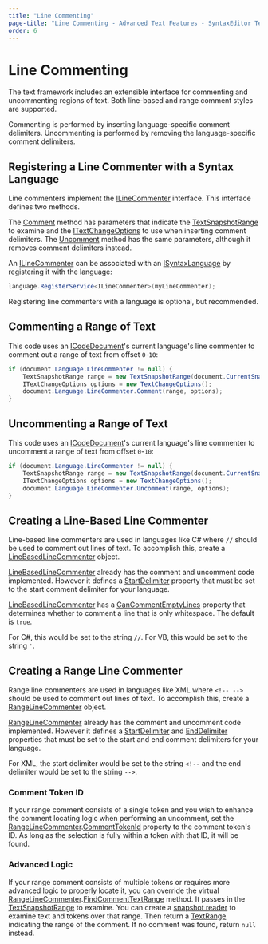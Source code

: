 ```yaml
---
title: "Line Commenting"
page-title: "Line Commenting - Advanced Text Features - SyntaxEditor Text/Parsing Framework"
order: 6
---
```

# Line Commenting

The text framework includes an extensible interface for commenting and uncommenting regions of text.  Both line-based and range comment styles are supported.

Commenting is performed by inserting language-specific comment delimiters.  Uncommenting is performed by removing the language-specific comment delimiters.

## Registering a Line Commenter with a Syntax Language

Line commenters implement the [ILineCommenter](xref:ActiproSoftware.Text.ILineCommenter) interface.  This interface defines two methods.

The [Comment](xref:ActiproSoftware.Text.ILineCommenter.Comment*) method has parameters that indicate the [TextSnapshotRange](xref:ActiproSoftware.Text.TextSnapshotRange) to examine and the [ITextChangeOptions](xref:ActiproSoftware.Text.ITextChangeOptions) to use when inserting comment delimiters.  The [Uncomment](xref:ActiproSoftware.Text.ILineCommenter.Uncomment*) method has the same parameters, although it removes comment delimiters instead.

An [ILineCommenter](xref:ActiproSoftware.Text.ILineCommenter) can be associated with an [ISyntaxLanguage](xref:ActiproSoftware.Text.ISyntaxLanguage) by registering it with the language:

```csharp
language.RegisterService<ILineCommenter>(myLineCommenter);
```

Registering line commenters with a language is optional, but recommended.

## Commenting a Range of Text

This code uses an [ICodeDocument](xref:ActiproSoftware.Text.ICodeDocument)'s current language's line commenter to comment out a range of text from offset `0`-`10`:

```csharp
if (document.Language.LineCommenter != null) {
	TextSnapshotRange range = new TextSnapshotRange(document.CurrentSnapshot, 0, 10);
	ITextChangeOptions options = new TextChangeOptions();
	document.Language.LineCommenter.Comment(range, options);
}
```

## Uncommenting a Range of Text

This code uses an [ICodeDocument](xref:ActiproSoftware.Text.ICodeDocument)'s current language's line commenter to uncomment a range of text from offset `0`-`10`:

```csharp
if (document.Language.LineCommenter != null) {
	TextSnapshotRange range = new TextSnapshotRange(document.CurrentSnapshot, 0, 10);
	ITextChangeOptions options = new TextChangeOptions();
	document.Language.LineCommenter.Uncomment(range, options);
}
```

## Creating a Line-Based Line Commenter

Line-based line commenters are used in languages like C# where `//` should be used to comment out lines of text.  To accomplish this, create a [LineBasedLineCommenter](xref:ActiproSoftware.Text.Implementation.LineBasedLineCommenter) object.

[LineBasedLineCommenter](xref:ActiproSoftware.Text.Implementation.LineBasedLineCommenter) already has the comment and uncomment code implemented.  However it defines a [StartDelimiter](xref:ActiproSoftware.Text.Implementation.LineBasedLineCommenter.StartDelimiter) property that must be set to the start comment delimiter for your language.

[LineBasedLineCommenter](xref:ActiproSoftware.Text.Implementation.LineBasedLineCommenter) has a [CanCommentEmptyLines](xref:ActiproSoftware.Text.Implementation.LineBasedLineCommenter.CanCommentEmptyLines) property that determines whether to comment a line that is only whitespace. The default is `true`.

For C#, this would be set to the string `//`.  For VB, this would be set to the string `'`.

## Creating a Range Line Commenter

Range line commenters are used in languages like XML where `<!-- -->` should be used to comment out lines of text.  To accomplish this, create a [RangeLineCommenter](xref:ActiproSoftware.Text.Implementation.RangeLineCommenter) object.

[RangeLineCommenter](xref:ActiproSoftware.Text.Implementation.RangeLineCommenter) already has the comment and uncomment code implemented.  However it defines a [StartDelimiter](xref:ActiproSoftware.Text.Implementation.RangeLineCommenter.StartDelimiter) and [EndDelimiter](xref:ActiproSoftware.Text.Implementation.RangeLineCommenter.EndDelimiter) properties that must be set to the start and end comment delimiters for your language.

For XML, the start delimiter would be set to the string `<!--` and the end delimiter would be set to the string `-->`.

### Comment Token ID

If your range comment consists of a single token and you wish to enhance the comment locating logic when performing an uncomment, set the [RangeLineCommenter](xref:ActiproSoftware.Text.Implementation.RangeLineCommenter).[CommentTokenId](xref:ActiproSoftware.Text.Implementation.RangeLineCommenter.CommentTokenId) property to the comment token's ID.  As long as the selection is fully within a token with that ID, it will be found.

### Advanced Logic

If your range comment consists of multiple tokens or requires more advanced logic to properly locate it, you can override the virtual [RangeLineCommenter](xref:ActiproSoftware.Text.Implementation.RangeLineCommenter).[FindCommentTextRange](xref:ActiproSoftware.Text.Implementation.RangeLineCommenter.FindCommentTextRange*) method.  It passes in the [TextSnapshotRange](xref:ActiproSoftware.Text.TextSnapshotRange) to examine.  You can create a [snapshot reader](../core-text/scanning-text.md) to examine text and tokens over that range.  Then return a [TextRange](xref:ActiproSoftware.Text.TextRange) indicating the range of the comment.  If no comment was found, return `null` instead.
